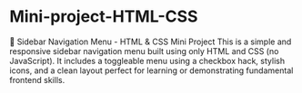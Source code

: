 # Mini-project-HTML-CSS
📁 Sidebar Navigation Menu - HTML &amp; CSS Mini Project  This is a simple and responsive sidebar navigation menu built using only HTML and CSS (no JavaScript). It includes a toggleable menu using a checkbox hack, stylish icons, and a clean layout perfect for learning or demonstrating fundamental frontend skills.
